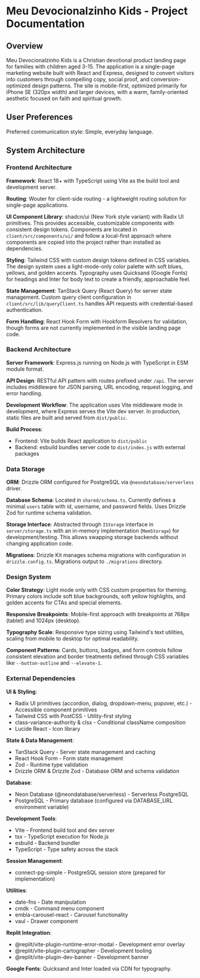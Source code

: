 # Meu Devocionalzinho Kids - Project Documentation

## Overview

Meu Devocionalzinho Kids is a Christian devotional product landing page for families with children aged 3-15. The application is a single-page marketing website built with React and Express, designed to convert visitors into customers through compelling copy, social proof, and conversion-optimized design patterns. The site is mobile-first, optimized primarily for iPhone SE (320px width) and larger devices, with a warm, family-oriented aesthetic focused on faith and spiritual growth.

## User Preferences

Preferred communication style: Simple, everyday language.

## System Architecture

### Frontend Architecture

**Framework**: React 18+ with TypeScript using Vite as the build tool and development server.

**Routing**: Wouter for client-side routing - a lightweight routing solution for single-page applications.

**UI Component Library**: shadcn/ui (New York style variant) with Radix UI primitives. This provides accessible, customizable components with consistent design tokens. Components are located in `client/src/components/ui/` and follow a local-first approach where components are copied into the project rather than installed as dependencies.

**Styling**: Tailwind CSS with custom design tokens defined in CSS variables. The design system uses a light-mode-only color palette with soft blues, yellows, and golden accents. Typography uses Quicksand (Google Fonts) for headings and Inter for body text to create a friendly, approachable feel.

**State Management**: TanStack Query (React Query) for server state management. Custom query client configuration in `client/src/lib/queryClient.ts` handles API requests with credential-based authentication.

**Form Handling**: React Hook Form with Hookform Resolvers for validation, though forms are not currently implemented in the visible landing page code.

### Backend Architecture

**Server Framework**: Express.js running on Node.js with TypeScript in ESM module format.

**API Design**: RESTful API pattern with routes prefixed under `/api`. The server includes middleware for JSON parsing, URL encoding, request logging, and error handling.

**Development Workflow**: The application uses Vite middleware mode in development, where Express serves the Vite dev server. In production, static files are built and served from `dist/public`.

**Build Process**: 
- Frontend: Vite builds React application to `dist/public`
- Backend: esbuild bundles server code to `dist/index.js` with external packages

### Data Storage

**ORM**: Drizzle ORM configured for PostgreSQL via `@neondatabase/serverless` driver.

**Database Schema**: Located in `shared/schema.ts`. Currently defines a minimal `users` table with id, username, and password fields. Uses Drizzle Zod for runtime schema validation.

**Storage Interface**: Abstracted through `IStorage` interface in `server/storage.ts` with an in-memory implementation (`MemStorage`) for development/testing. This allows swapping storage backends without changing application code.

**Migrations**: Drizzle Kit manages schema migrations with configuration in `drizzle.config.ts`. Migrations output to `./migrations` directory.

### Design System

**Color Strategy**: Light mode only with CSS custom properties for theming. Primary colors include soft blue backgrounds, soft yellow highlights, and golden accents for CTAs and special elements.

**Responsive Breakpoints**: Mobile-first approach with breakpoints at 768px (tablet) and 1024px (desktop).

**Typography Scale**: Responsive type sizing using Tailwind's text utilities, scaling from mobile to desktop for optimal readability.

**Component Patterns**: Cards, buttons, badges, and form controls follow consistent elevation and border treatments defined through CSS variables like `--button-outline` and `--elevate-1`.

### External Dependencies

**UI & Styling**:
- Radix UI primitives (accordion, dialog, dropdown-menu, popover, etc.) - Accessible component primitives
- Tailwind CSS with PostCSS - Utility-first styling
- class-variance-authority & clsx - Conditional className composition
- Lucide React - Icon library

**State & Data Management**:
- TanStack Query - Server state management and caching
- React Hook Form - Form state management
- Zod - Runtime type validation
- Drizzle ORM & Drizzle Zod - Database ORM and schema validation

**Database**:
- Neon Database (@neondatabase/serverless) - Serverless PostgreSQL
- PostgreSQL - Primary database (configured via DATABASE_URL environment variable)

**Development Tools**:
- Vite - Frontend build tool and dev server
- tsx - TypeScript execution for Node.js
- esbuild - Backend bundler
- TypeScript - Type safety across the stack

**Session Management**:
- connect-pg-simple - PostgreSQL session store (prepared for implementation)

**Utilities**:
- date-fns - Date manipulation
- cmdk - Command menu component
- embla-carousel-react - Carousel functionality
- vaul - Drawer component

**Replit Integration**:
- @replit/vite-plugin-runtime-error-modal - Development error overlay
- @replit/vite-plugin-cartographer - Development tooling
- @replit/vite-plugin-dev-banner - Development banner

**Google Fonts**: Quicksand and Inter loaded via CDN for typography.